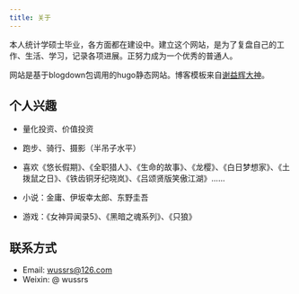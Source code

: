 ```yaml
---
title: 关于
---
```


本人统计学硕士毕业，各方面都在建设中。建立这个网站，是为了复盘自己的工作、生活、学习，记录各项进展。正努力成为一个优秀的普通人。

网站是基于blogdown包调用的hugo静态网站。博客模板来自[谢益辉大神](https://xmin.yihui.name/)。

## 个人兴趣

* 量化投资、价值投资

* 跑步、骑行、摄影（半吊子水平）

* 喜欢《悠长假期》、《全职猎人》、《生命的故事》、《龙樱》、《白日梦想家》、《土拨鼠之日》、《铁齿铜牙纪晓岚》、《吕颂贤版笑傲江湖》......

* 小说：金庸、伊坂幸太郎、东野圭吾

* 游戏：《女神异闻录5》、《黑暗之魂系列》、《只狼》

## 联系方式

* Email: wussrs@126.com
* Weixin: @ wussrs
